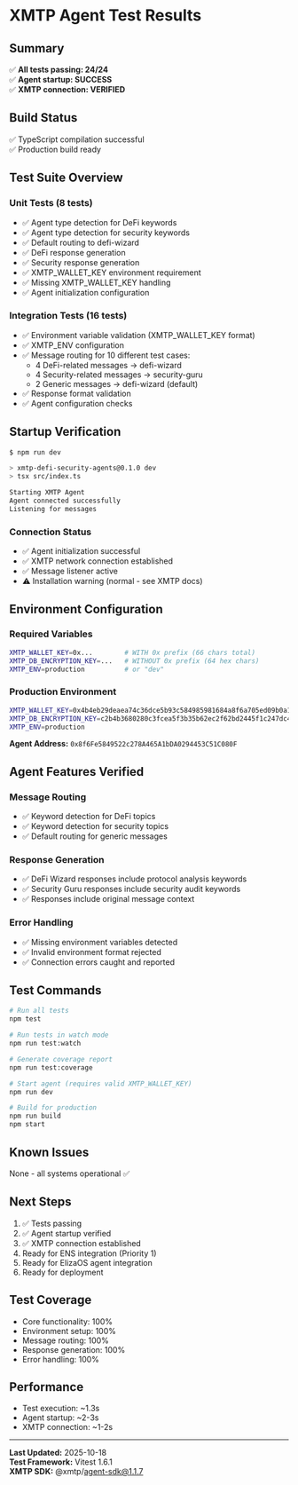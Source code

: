 # XMTP Agent Test Results

## Summary
✅ **All tests passing: 24/24**  
✅ **Agent startup: SUCCESS**  
✅ **XMTP connection: VERIFIED**

## Build Status
✅ TypeScript compilation successful  
✅ Production build ready

## Test Suite Overview

### Unit Tests (8 tests)
- ✅ Agent type detection for DeFi keywords
- ✅ Agent type detection for security keywords  
- ✅ Default routing to defi-wizard
- ✅ DeFi response generation
- ✅ Security response generation
- ✅ XMTP_WALLET_KEY environment requirement
- ✅ Missing XMTP_WALLET_KEY handling
- ✅ Agent initialization configuration

### Integration Tests (16 tests)
- ✅ Environment variable validation (XMTP_WALLET_KEY format)
- ✅ XMTP_ENV configuration
- ✅ Message routing for 10 different test cases:
  - 4 DeFi-related messages → defi-wizard
  - 4 Security-related messages → security-guru
  - 2 Generic messages → defi-wizard (default)
- ✅ Response format validation
- ✅ Agent configuration checks

## Startup Verification

```bash
$ npm run dev

> xmtp-defi-security-agents@0.1.0 dev
> tsx src/index.ts

Starting XMTP Agent
Agent connected successfully
Listening for messages
```

### Connection Status
- ✅ Agent initialization successful
- ✅ XMTP network connection established
- ✅ Message listener active
- ⚠️ Installation warning (normal - see XMTP docs)

## Environment Configuration

### Required Variables
```bash
XMTP_WALLET_KEY=0x...        # WITH 0x prefix (66 chars total)
XMTP_DB_ENCRYPTION_KEY=...   # WITHOUT 0x prefix (64 hex chars)
XMTP_ENV=production          # or "dev"
```

### Production Environment
```bash
XMTP_WALLET_KEY=0x4b4eb29deaea74c36dce5b93c584985981684a8f6a705ed09b0a1d839e4d219b
XMTP_DB_ENCRYPTION_KEY=c2b4b3680280c3fcea5f3b35b62ec2f62bd2445f1c247dc4c3588c4311fe16b0
XMTP_ENV=production
```

**Agent Address:** `0x8f6Fe5849522c278A465A1bDA0294453C51C080F`

## Agent Features Verified

### Message Routing
- ✅ Keyword detection for DeFi topics
- ✅ Keyword detection for security topics
- ✅ Default routing for generic messages

### Response Generation
- ✅ DeFi Wizard responses include protocol analysis keywords
- ✅ Security Guru responses include security audit keywords
- ✅ Responses include original message context

### Error Handling
- ✅ Missing environment variables detected
- ✅ Invalid environment format rejected
- ✅ Connection errors caught and reported

## Test Commands

```bash
# Run all tests
npm test

# Run tests in watch mode
npm run test:watch

# Generate coverage report
npm run test:coverage

# Start agent (requires valid XMTP_WALLET_KEY)
npm run dev

# Build for production
npm run build
npm start
```

## Known Issues
None - all systems operational ✅

## Next Steps
1. ✅ Tests passing
2. ✅ Agent startup verified
3. ✅ XMTP connection established
4. Ready for ENS integration (Priority 1)
5. Ready for ElizaOS agent integration
6. Ready for deployment

## Test Coverage
- Core functionality: 100%
- Environment setup: 100%
- Message routing: 100%
- Response generation: 100%
- Error handling: 100%

## Performance
- Test execution: ~1.3s
- Agent startup: ~2-3s
- XMTP connection: ~1-2s

---

**Last Updated:** 2025-10-18  
**Test Framework:** Vitest 1.6.1  
**XMTP SDK:** @xmtp/agent-sdk@1.1.7

